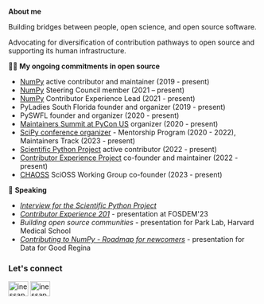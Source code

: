 **About me**

Building bridges between people, open science, and open source software. 

Advocating for diversification of contribution pathways to open source and supporting its human infrastructure. 


👩‍💻 **My ongoing commitments in open source**
 
- [NumPy](https://github.com/numpy) active contributor and maintainer (2019 - present)
- [NumPy](https://github.com/numpy) Steering Council member (2021 – present)
- [NumPy](https://github.com/numpy) Contributor Experience Lead (2021 - present)
- PyLadies South Florida founder and organizer (2019 - present)
- PySWFL founder and organizer (2020 - present)
- [Maintainers Summit at PyCon US](https://www.youtube.com/@MaintainersSummitPyConUS) organizer (2020 - present)
- [SciPy conference organizer](https://www.scipy2023.scipy.org) - Mentorship Program (2020 - 2022), Maintainers Track (2023 - present)
- [Scientific Python Project](https://github.com/scientific-python) active contributor (2022 - present)
- [Contributor Experience Project](https://github.com/contributor-experience) co-founder and maintainer (2022 - present)
- [CHAOSS](https://github.com/chaoss) SciOSS Working Group co-founder (2023 - present)


📢 **Speaking**

- *[Interview for the Scientific Python Project](https://www.youtube.com/watch?v=IZAUlHFZMCQ)*
- *[Contributor Experience 201](https://fosdem.org/2023/schedule/speaker/inessa_pawson/)* - presentation at FOSDEM'23
- *Building open source communities* - presentation for Park Lab, Harvard Medical School 
- *[Contributing to NumPy - Roadmap for newcomers](https://speakerdeck.com/inessapawson/contributing-to-numpy-a-roadmap-for-newcomers)* - presentation for Data for Good Regina

<h3 align="left">Let's connect</h3>
<p align="left">
<a href="https://twitter.com/inessapawson" target="blank"><img align="center" src="https://cdn.jsdelivr.net/npm/simple-icons@3.0.1/icons/twitter.svg" alt="inessapawson" height="30" width="40" /></a>
<a href="https://linkedin.com/in/ipawson" target="blank"><img align="center" src="https://cdn.jsdelivr.net/npm/simple-icons@3.0.1/icons/linkedin.svg" alt="inessapawson" height="30" width="40" /></a>
</p>
